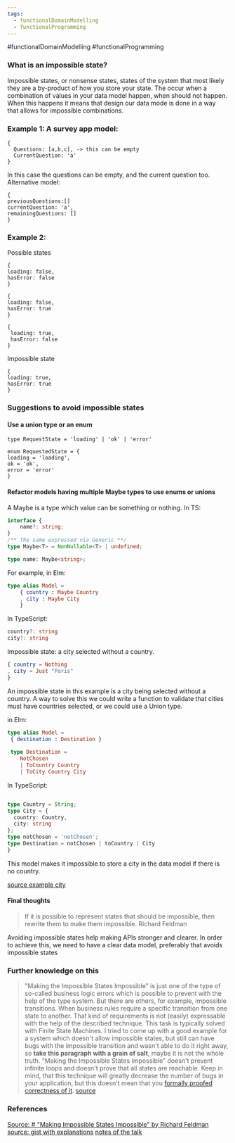 ```yaml
---
tags:
  - functionalDomainModelling
  - functionalProgramming
---
```

#functionalDomainModelling #functionalProgramming

### What is an impossible state?


Impossible states, or nonsense states, states of the system that most likely they are a by-product of how you store your state. The occur when a combination of values in your data model happen, when should not happen. 
When this happens it means that design our data mode is done in a way that allows for impossible combinations.

### Example 1: A survey app model:

```
{
  Questions: [a,b,c], -> this can be empty
  CurrentQuestion: 'a'
}
```

In this case the questions can be empty, and the current question too.
Alternative model:

```
{
previousQuestions:[]
currentQuestion: 'a', 
remainingQuestions: []
}
```



### Example 2:
Possible states
```
{
loading: false,
hasError: false
}
```

```
{
loading: false,
hasError: true
}
```

```
{
 loading: true,
 hasError: false
}
```

Impossible state

```
{
loading: true,
hasError: true
}
```


### Suggestions to avoid impossible states

#### Use a union type or an enum

```
type RequestState = 'loading' | 'ok' | 'error'

enum RequestedState = {
loading = 'loading',
ok = 'ok',
error = 'error'
}
```


#### Refactor models having multiple Maybe types to use enums or unions

A Maybe is a type which value can be something or nothing. In TS: 
```ts
interface {
	name?: string;
}
/** The same expressed via Generic **/
type Maybe<T> = NonNullable<T> | undefined;

type name: Maybe<string>;
```


For example, in Elm:
```elm
type alias Model =  
    { country : Maybe Country  
    , city : Maybe City  
    }
```

In TypeScript:

```ts
country?: string
city?: string
```


Impossible state: a city selected without a country.

```elm
{ country = Nothing  
, city = Just "Paris"  
}
```


An impossible state in this example is a city being selected without a country. A way to solve this we could write a function to validate that cities must have countries selected, or we could use a Union type.

in Elm:
```elm
type alias Model =  
 { destination : Destination }
 
 type Destination =  
    NotChosen  
    | ToCountry Country  
    | ToCity Country City
```

In TypeScript:
```ts

type Country = String;
type City = {
  country: Country,
  city: string
};
type notChosen = 'notChosen';
type Destination = notChosen | toCountry | City
}
```

This model makes it impossible to store a city in the data model if there is no country.

[source example city](https://medium.com/elm-shorts/how-to-make-impossible-states-impossible-c12a07e907b5)


#### Final thoughts

> If it is possible to represent states that should be impossible, then rewrite them to make them impossible.
   Richard Feldman

Avoiding impossible states help making APIs stronger and clearer. 
In order to achieve this, we need to have a clear data model, preferably that avoids impossible states


### Further knowledge on this

> "Making the Impossible States Impossible" is just one of the type of so-called business logic errors which is possible to prevent with the help of the type system. But there are others, for example, impossible transitions. When business rules require a specific transition from one state to another. That kind of requirements is not (easily) expressable with the help of the described technique. This task is typically solved with Finite State Machines. I tried to come up with a good example for a system which doesn't allow impossible states, but still can have bugs with the impossible transition and wasn't able to do it right away, so **take this paragraph with a grain of salt**, maybe it is not the whole truth.
  "Making the Impossible States Impossible" doesn't prevent infinite loops and doesn't prove that all states are reachable. Keep in mind, that this technique will greatly decrease the number of bugs in your application, but this doesn't mean that you [formally proofed correctness of it](https://www.hillelwayne.com/post/theorem-prover-showdown/).
[source](https://github.com/stereobooster/pragmatic-types/blob/master/posts/making-impossible-states-impossible.md)



### References

[Source: # "Making Impossible States Impossible" by Richard Feldman](https://www.youtube.com/watch?v=IcgmSRJHu_8&list=WL&index=3)
[source: gist with explanations](https://github.com/stereobooster/pragmatic-types/blob/master/posts/making-impossible-states-impossible.md)
[notes of the talk](https://cadelwatson.com/blog/untitled/)
